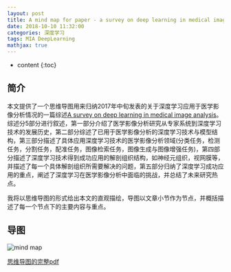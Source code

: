 ```yaml
---
layout: post
title: A mind map for paper - a survey on deep learning in medical image analysis
date: 2018-10-10 11:32:00
categories: 深度学习
tags: MIA DeepLearning
mathjax: true
---
```


* content
{:toc}

## 简介

本文提供了一个思维导图用来归纳2017年中旬发表的关于深度学习应用于医学影像分析情况的一篇综述[A survey on deep learning in medical image analysis](https://www.sciencedirect.com/science/article/pii/S1361841517301135)。综述分5部分进行叙述，第一部分介绍了医学影像分析研究从专家系统到深度学习技术的发展历史，第二部分综述了已用于医学影像分析的深度学习技术与模型结构，第三部分描述了具体应用深度学习技术的医学影像分析领域(分类任务，检测任务，分割任务，配准任务，图像检索任务，图像生成与图像增强任务)，第四部分描述了深度学习技术得到成功应用的解剖组织结构，如神经元组织，视网膜等，并描述了每一个具体解剖组织所需要解决的问题，第五部分归纳了深度学习成功应用的重点，阐述了深度学习在医学影像分析中面临的挑战，并总结了未来研究热点。

我将以思维导图的形式给出本文的直观描绘，导图以文章小节作为节点，并概括描述了每一个节点下的主要内容与重点。





## 导图

![mind map](/images/survey-on-dl-in-mia/mind_map.png)

[思维导图的完整pdf](a)